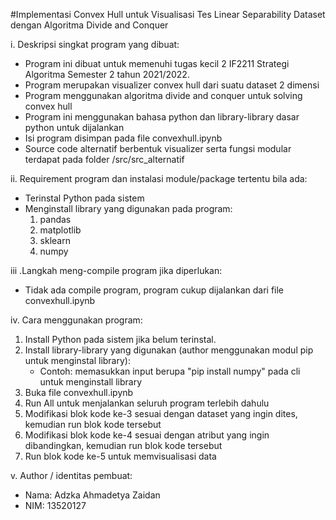#Implementasi Convex Hull untuk Visualisasi Tes Linear Separability Dataset dengan Algoritma Divide and Conquer

i. Deskripsi singkat program yang dibuat:
- Program ini dibuat untuk memenuhi tugas kecil 2 IF2211 Strategi Algoritma Semester 2 tahun 2021/2022.
- Program merupakan visualizer convex hull dari suatu dataset 2 dimensi
- Program menggunakan algoritma divide and conquer untuk solving convex hull
- Program ini menggunakan bahasa python dan library-library dasar python untuk dijalankan
- Isi program disimpan pada file convexhull.ipynb
- Source code alternatif berbentuk visualizer serta fungsi modular terdapat pada folder /src/src_alternatif

ii. Requirement program dan instalasi module/package tertentu bila ada:
- Terinstal Python pada sistem
- Menginstall library yang digunakan pada program:
	1. pandas
	2. matplotlib
	3. sklearn
	4. numpy

iii .Langkah meng-compile program jika diperlukan:
- Tidak ada compile program, program cukup dijalankan dari file convexhull.ipynb

iv. Cara menggunakan program:
1. Install Python pada sistem jika belum terinstal.
2. Install library-library yang digunakan (author menggunakan modul pip untuk menginstal library):
	- Contoh: memasukkan input berupa "pip install numpy" pada cli untuk menginstall library
3. Buka file convexhull.ipynb
4. Run All untuk menjalankan seluruh program terlebih dahulu
5. Modifikasi blok kode ke-3 sesuai dengan dataset yang ingin dites, kemudian run blok kode tersebut
5. Modifikasi blok kode ke-4 sesuai dengan atribut yang ingin dibandingkan, kemudian run blok kode tersebut
6. Run blok kode ke-5 untuk memvisualisasi data

v. Author / identitas pembuat:
- Nama: Adzka Ahmadetya Zaidan
- NIM: 13520127